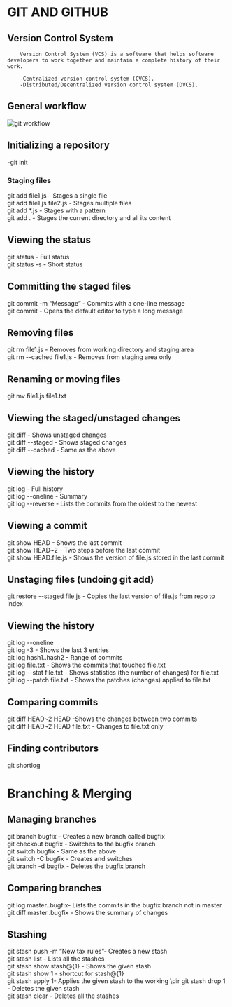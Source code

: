 # GIT AND GITHUB

## Version Control System
        Version Control System (VCS) is a software that helps software developers to work together and maintain a complete history of their work.

        -Centralized version control system (CVCS).
        -Distributed/Decentralized version control system (DVCS).

## General workflow
![git workflow](https://www.tutorialspoint.com/git/images/life_cycle.png)


## Initializing a repository
-git init

### Staging files
git add file1.js           - Stages a single file\
git add file1.js file2.js  - Stages multiple files\
git add *.js               - Stages with a pattern\
git add .                  - Stages the current directory and all its content

## Viewing the status
git status       - Full status\
git status -s    - Short status

## Committing the staged files
git commit -m “Message” - Commits with a one-line message\
git commit              - Opens the default editor to type a long message

## Removing files
git rm file1.js           - Removes from working directory and staging area\
git rm --cached file1.js  - Removes from staging area only


## Renaming or moving files
git mv file1.js file1.txt

## Viewing the staged/unstaged changes
git diff            - Shows unstaged changes\
git diff --staged   - Shows staged changes\
git diff --cached   - Same as the above

## Viewing the history
git log              - Full history\
git log --oneline    - Summary\
git log --reverse    - Lists the commits from the oldest to the newest

## Viewing a commit
git show HEAD - Shows the last commit\
git show HEAD~2 - Two steps before the last commit\
git show HEAD:file.js - Shows the version of file.js stored in the last commit

## Unstaging files (undoing git add)
git restore --staged file.js - Copies the last version of file.js from repo to index

## Viewing the history
git log --oneline\
git log -3  -  Shows the last 3 entries \
git log hash1..hash2  -  Range of commits\
git log file.txt - Shows the commits that touched file.txt\
git log --stat file.txt - Shows statistics (the number of changes) for file.txt\
git log --patch file.txt - Shows the patches (changes) applied to file.txt

## Comparing commits
git diff HEAD~2 HEAD  -Shows the changes between two commits\
git diff HEAD~2 HEAD file.txt - Changes to file.txt only

## Finding contributors
git shortlog

# Branching & Merging

## Managing branches
git branch bugfix - Creates a new branch called bugfix\
git checkout bugfix - Switches to the bugfix branch\
git switch bugfix - Same as the above\
git switch -C bugfix - Creates and switches\
git branch -d bugfix - Deletes the bugfix branch

## Comparing branches
git log master..bugfix- Lists the commits in the bugfix branch not in master\
git diff master..bugfix - Shows the summary of changes

## Stashing
git stash push -m “New tax rules”- Creates a new stash\
git stash list - Lists all the stashes\
git stash show stash@{1} - Shows the given stash\
git stash show 1 - shortcut for stash@{1}\
git stash apply 1- Applies the given stash to the working \dir
git stash drop 1 - Deletes the given stash\
git stash clear - Deletes all the stashes
